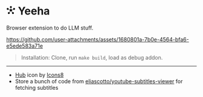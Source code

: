 # ![icon](./assets/icon48.png) Yeeha

Browser extension to do LLM stuff.

https://github.com/user-attachments/assets/1680801a-7b0e-4564-bfa6-e5ede583a71e

> Installation: Clone, run `make build`, load as debug addon.

---

- <a target="_blank" href="https://icons8.com/icon/GC1ZuXqlf4wE/hub">Hub</a> icon by <a target="_blank" href="https://icons8.com">Icons8</a>
- Store a bunch of code from [eliascotto/youtube-subtitles-viewer](https://github.com/eliascotto/youtube-subtitles-viewer/) for fetching subtitles


